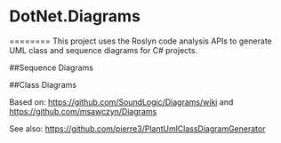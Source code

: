 # DotNet.Diagrams
========
This project uses the Roslyn code analysis APIs to generate UML class and sequence diagrams for C# projects.

##Sequence Diagrams

##Class Diagrams

Based on: https://github.com/SoundLogic/Diagrams/wiki and https://github.com/msawczyn/Diagrams

See also: https://github.com/pierre3/PlantUmlClassDiagramGenerator